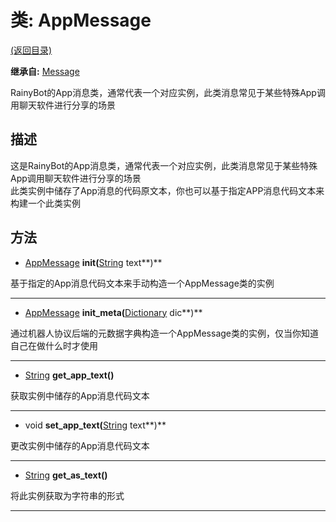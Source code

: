 # 类: AppMessage  
[(返回目录)](README.md)  
  
**继承自:** [Message](Message.md)  
  
RainyBot的App消息类，通常代表一个对应实例，此类消息常见于某些特殊App调用聊天软件进行分享的场景  
  
## 描述  
  
这是RainyBot的App消息类，通常代表一个对应实例，此类消息常见于某些特殊App调用聊天软件进行分享的场景   
此类实例中储存了App消息的代码原文本，你也可以基于指定APP消息代码文本来构建一个此类实例  
  
## 方法 
  
- [AppMessage](AppMessage.md) **init(**[String](https://docs.godotengine.org/en/latest/classes/class_string.html) text**)**  
  
基于指定的App消息代码文本来手动构造一个AppMessage类的实例  
  
---  
  
- [AppMessage](AppMessage.md) **init_meta(**[Dictionary](https://docs.godotengine.org/en/latest/classes/class_dictionary.html) dic**)**  
  
通过机器人协议后端的元数据字典构造一个AppMessage类的实例，仅当你知道自己在做什么时才使用  
  
---  
  
- [String](https://docs.godotengine.org/en/latest/classes/class_string.html) **get_app_text()**  
  
获取实例中储存的App消息代码文本  
  
---  
  
- void **set_app_text(**[String](https://docs.godotengine.org/en/latest/classes/class_string.html) text**)**  
  
更改实例中储存的App消息代码文本  
  
---  
  
- [String](https://docs.godotengine.org/en/latest/classes/class_string.html) **get_as_text()**  
  
将此实例获取为字符串的形式  
  
---  
  

